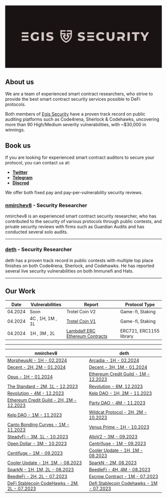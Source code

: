 
<p align="center">
    <img src="egissec_banner.png" alt="Egis Security Banner">
</p>

## About us

We are a team of experienced smart contract researchers, who strive to provide the best smart contract security services possible to DeFi protocols.

Both members of [Egis Security](https://twitter.com/EgisSec) have a proven track record on public auditing platforms such as Code4rena, Sherlock & Codehawks, uncovering more than 90 High/Medium severity vulnerabilities, with ~$30,000 in winnings.

## Book us

If you are looking for experienced smart contract auditors to secure your protocol, you can contact us at:

- [**Twitter**](https://twitter.com/dethSCA)
- [**Telegram**](https://t.me/dethSCA)
- [**Discrod**](https://discordapp.com/users/348387992974393355)

We offer both fixed pay and pay-per-vulnerability security reviews.

### [nmirchev8](https://twitter.com/nmirchev8) - Security Researcher

nmirchev8 is an experienced smart contract security researcher, who has contributed to the security of various protocols through public contests, and private security reviews with firms such as Guardian Audits and has conducted several solo audits.

---

### [deth](https://twitter.com/dethSCA) - Security Researcher

deth has a proven track record in public contests with multiple top place finishes on both Code4rena, Sherlock, and Codehawks. He has reported several live security vulnerabilities on both Immunefi and Hats.

---

## Our Work
| Date      | Vulnerabilities                   | Report                                  | Protocol Type |
|-----------|-----------------------------------|-----------------------------------------|---------------|
| 04.2024   | Soon |Trotel Coin V2 | Game-fi, Staking | 
| 04.2024   | 4C , 1H, 1M , 1L |[Trotel Coin V1](./reports/Trotel-coin-v1.pdf) | Game-fi, Staking | 
| 04.2024   | 1H , 3M , 2L |[Lambdalf ERC Ethereum Contracts](./reports/Lambdalf-contracts.pdf) | ERC721, ERC1155 library | 

---

| nmirchev8 | deth |
|-----------------------|-----------------------|
| [MorpheusAI - 1H - 02.2024](https://github.com/NicolaMirchev/audits/blob/main/contests/codehawks/morpheusAi.md) | [Arcadia - 1H - 02.2024](https://audits.sherlock.xyz/contests/137) |
| [Decent - 2H, 2M - 01.2024](https://github.com/NicolaMirchev/audits/blob/main/contests/codearena/decent.md) | [Decent - 3H, 1M - 01.2024](https://code4rena.com/audits/2024-01-decent#top) |
| [Opus - 1H - 01.2024](https://github.com/NicolaMirchev/audits/blob/main/contests/codearena/opus.md) | [Ethereum Credit Guild - 1M - 12.2023](https://code4rena.com/audits/2023-12-ethereum-credit-guild#top) |
| [The Standard - 2M, 1L - 12.2023](https://github.com/NicolaMirchev/audits/blob/main/contests/codehawks/theStandard.md) | [Revolution - 6M, 12.2023](https://code4rena.com/audits/2023-12-revolution-protocol#top) |
| [Revolution - 4M - 12.2023](https://github.com/NicolaMirchev/audits/blob/main/contests/codearena/revolution.md) | [Kelp DAO - 1H, 2M - 11.2023](https://code4rena.com/audits/2023-11-kelp-dao-rseth#top) |
| [Ethereum Credit Guild - 2H, 2M - 12.2023](https://github.com/NicolaMirchev/audits/blob/main/contests/codearena/creditGuild.md) | [Party DAO - 4M - 11.2023](https://code4rena.com/contests/2023-10-party-protocol#top) |
| [Kelp DAO - 1M - 11.2023](https://github.com/NicolaMirchev/audits/blob/main/contests/codearena/KelpDao.md) | [Wildcat Protocol - 2H, 2M - 10.2023](https://code4rena.com/contests/2023-10-the-wildcat-protocol#top) |
| [Canto Bonding Curves - 1M - 11.2023](https://github.com/NicolaMirchev/audits/blob/main/contests/codearena/canto1155s.md) | [Venus Prime - 1H - 10.2023](https://code4rena.com/contests/2023-09-venus-prime#top) |
| [SteadyFi - 3M, 1L - 10.2023](https://github.com/NicolaMirchev/audits/blob/main/contests/codehawks/steadefi.md) | [AlloV2 - 3M - 09.2023](https://audits.sherlock.xyz/contests/109) |
| [Open Dollar - 3M - 10.2023](https://github.com/NicolaMirchev/audits/blob/main/contests/codearena/opendollar.md) | [Centrifuge - 1M - 09.2023](https://code4rena.com/reports/2023-09-centrifuge) |
| [Centifuge - 1M - 09.2023](https://github.com/NicolaMirchev/audits/blob/main/contests/codearena/centifuge.md) | [Cooler Update - 1H, 1M - 08.2023](https://audits.sherlock.xyz/contests/107) |
| [Cooler Update - 1H, 1M, - 08.2023](https://github.com/NicolaMirchev/audits/blob/main/contests/sherlock/cooler.md) | [SparkN - 2M, 08.2023](https://www.codehawks.com/report/cllcnja1h0001lc08z7w0orxx) |
| [SparkN - 1H, 1M, 2L - 08.2023](https://github.com/NicolaMirchev/audits/blob/main/contests/codehawks/sparkn.md) | [BeedleFi - 4H, 4M - 08.2023](https://www.codehawks.com/report/clkbo1fa20009jr08nyyf9wbx) |
| [BeedleFi - 2H, 2L - 07.2023](https://github.com/NicolaMirchev/audits/blob/main/contests/codehawks/beedlefi.md) | [Escrow Contract - 1M - 07.2023](https://www.codehawks.com/report/cljyfxlc40003jq082s0wemya) |
| [DeFi Stablecoin CodeHawks - 2M, 2L - 07.2023](https://github.com/NicolaMirchev/audits/blob/main/contests/codehawks/stablecoin.md) | [Defi Stablecoin Codehawks - 1M - 07.2023](https://www.codehawks.com/report/cljx3b9390009liqwuedkn0m0) |


